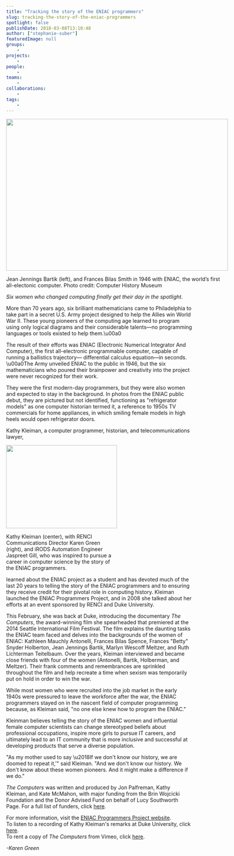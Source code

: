 ```yaml
---
title: "Tracking the story of the ENIAC programmers"
slug: tracking-the-story-of-the-eniac-programmers
spotlight: false
publishDate: 2018-03-08T13:10:48
author: ["stephanie-suber"]
featuredImage: null
groups:
    - 
projects:
    - 
people:
    - 
teams: 
    - 
collaborations:
    - 
tags:
    - 
---
```

<div id="attachment_17445" class="wp-caption aligncenter" style="width: 600px"><img class="wp-image-17445 size-full" src="https://renci.org/wp-content/uploads/2018/03/ENIAC.jpg" alt="" width="600" height="411" srcset="https://renci.org/wp-content/uploads/2018/03/ENIAC.jpg 600w, https://renci.org/wp-content/uploads/2018/03/ENIAC-300x206.jpg 300w" sizes="(max-width: 600px) 100vw, 600px" /></p>
<p class="wp-caption-text">Jean Jennings Bartik (left), and Frances Bilas Smith in 1946 with ENIAC, the world&#8217;s first all-electonic computer. Photo credit: Computer History Museum</p>
</div>
<p><em>Six women who changed computing finally get their day in the spotlight.</em></p>
<p>More than 70 years ago, six brilliant mathematicians came to Philadelphia to take part in a secret U.S. Army project designed to help the Allies win World War II. These young pioneers of the computing age learned to program using only logical diagrams and their considerable talents&mdash;no programming languages or tools existed to help them.\u00a0<!--more--></p>
<p>The result of their efforts was ENIAC (Electronic Numerical Integrator And Computer), the first all-electronic programmable computer, capable of running a ballistics trajectory&mdash; differential calculus equation&mdash;in seconds. \u00a0The Army unveiled ENIAC to the public in 1946, but the six mathematicians who poured their brainpower and creativity into the project were never recognized for their work.</p>
<p>They were the first modern-day programmers, but they were also women and expected to stay in the background. In photos from the ENIAC public debut, they are pictured but not identified, functioning as "refrigerator models" as one computer historian termed it, a reference to 1950s TV commercials for home appliances, in which smiling female models in high heels would open refrigerator doors.</p>
<p>Kathy Kleiman, a computer programmer, historian, and telecommunications lawyer,</p>
<div id="attachment_17447" class="wp-caption alignright" style="width: 300px"><img class="size-medium wp-image-17447" src="https://renci.org/wp-content/uploads/2018/03/IMG_0725-300x225.jpg" alt="" width="300" height="225" srcset="https://renci.org/wp-content/uploads/2018/03/IMG_0725-300x225.jpg 300w, https://renci.org/wp-content/uploads/2018/03/IMG_0725-768x576.jpg 768w, https://renci.org/wp-content/uploads/2018/03/IMG_0725-1024x768.jpg 1024w, https://renci.org/wp-content/uploads/2018/03/IMG_0725-640x480.jpg 640w" sizes="(max-width: 300px) 100vw, 300px" /></p>
<p class="wp-caption-text">Kathy Kleiman (center), with RENCI Communications Director Karen Green (right), and iRODS Automation Engineer Jaspreet Gill, who was inspired to pursue a career in computer science by the story of the ENIAC programmers.</p>
</div>
<p>learned about the ENIAC project as a student and has devoted much of the last 20 years to telling the story of the ENIAC programmers and to ensuring they receive credit for their pivotal role in computing history. Kleiman launched the ENIAC Programmers Project, and in 2008 she talked about her efforts at an event sponsored by RENCI and Duke University.</p>
<p>This February, she was back at Duke, introducing the documentary <em>The Computers</em>, the award-winning film she spearheaded that premiered at the 2014 Seattle International Film Festival. The film explains the daunting tasks the ENIAC team faced and delves into the backgrounds of the women of ENIAC: Kathleen Mauchly Antonelli, Frances Bilas Spence, Frances "Betty" Snyder Holberton, Jean Jennings Bartik, Marlyn Wescoff Meltzer, and Ruth Lichterman Teitelbaum. Over the years, Kleiman interviewed and became close friends with four of the women (Antonelli, Bartik, Holberman, and Meltzer). Their frank comments and remembrances are sprinkled throughout the film and help recreate a time when sexism was temporarily put on hold in order to win the war.</p>
<p>While most women who were recruited into the job market in the early 1940s were pressured to leave the workforce after the war, the ENIAC programmers stayed on in the nascent field of computer programming because, as Kleiman said, "no one else knew how to program the ENIAC."</p>
<p>Kleinman believes telling the story of the ENIAC women and influential female computer scientists can change stereotyped beliefs about professional occupations, inspire more girls to pursue IT careers, and ultimately lead to an IT community that is more inclusive and successful at developing products that serve a diverse population.</p>
<p>"As my mother used to say \u2018If we don't know our history, we are doomed to repeat it,'" said Kleiman. "And we don't know our history. We don't know about these women pioneers. And it might make a difference if we do."</p>
<p><em>The Computers</em> was written and produced by Jon Palfreman, Kathy Kleiman, and Kate McMahon, with major funding from the Brin Wojcicki Foundation and the Donor Advised Fund on behalf of Lucy Southworth Page. For a full list of funders, click <a href="http://eniacprogrammers.org/documentary-info/credits-sponsors/full-funder-credits/">here</a><em>.</em></p>
<p>For more information, visit the <a href="http://eniacprogrammers.org/">ENIAC Programmers Project website</a>.<br />
To listen to a recording of Kathy Kleiman's remarks at Duke University, click <a href="https://sites.duke.edu/training/2018/03/05/shaking_up_computer_history_followup/">here</a>.<br />
To rent a copy of <em>The Computers</em> from Vimeo, click <a href="https://vimeo.com/ondemand/eniac6">here</a>.</p>
<p><em>-Karen Green</em></p>
<!-- AddThis Advanced Settings generic via filter on the_content --><!-- AddThis Share Buttons generic via filter on the_content -->
